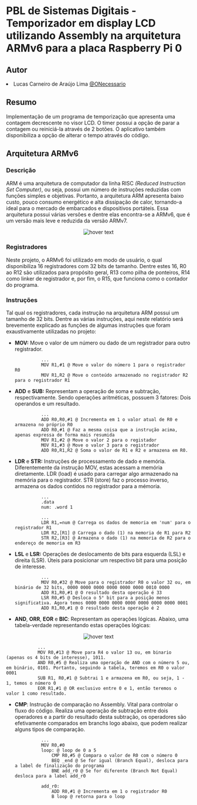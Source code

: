 # PBL de Sistemas Digitais - Temporizador em display LCD utilizando Assembly na arquitetura ARMv6 para a placa Raspberry Pi 0

## Autor
<div align="justify">
    <li><h7>Lucas Carneiro de Araújo Lima </h7><a href="https://github.com/ONecessario" style="display:inline">@ONecessario</a></li>
</div>

## **Resumo**
Implementação de um programa de temporização que apresenta uma contagem decrescente no visor LCD. O timer possui a opção de parar a contagem ou reiniciá-la através de 2 botões. O aplicativo também disponibiliza a opção de alterar o tempo através do código.

## Arquitetura ARMv6

### **Descrição**
ARM é uma arquitetura de computador da linha RISC _(Reduced Instruction Set Computer)_, ou seja, possui um número de instruções reduzidas com funções simples e objetivas. Portanto, a arquitetura ARM apresenta baixo custo, pouco consumo energético e alta dissipação de calor, tornando-a ideal para o mercado de embarcados e dispositivos portáteis. Essa arquitetura possui várias versões e dentre elas encontra-se a ARMv6, que é um versão mais leve e reduzida da versão ARMv7. 

<p align="center">
    <img src="https://user-images.githubusercontent.com/88406625/192690067-585dfbb6-fb83-4ef7-b669-a852eee10a94.jpg" title="hover text">
</p>

### **Registradores** 
Neste projeto, o ARMv6 foi utilizado em modo de usuário, o qual disponibiliza 16 registradores com 32 bits de tamanho. Dentre estes 16, R0 ao R12 são utilizados para propósito geral,  R13 como pilha de ponteiros, R14 como linker de registrador e, por fim, o R15, que funciona como o contador do programa.

### **Instruções**
Tal qual os registradores, cada instrução na arquitetura ARM possui um tamanho de 32 bits. Dentre as várias instruções, aqui neste relatório será brevemente explicado as funções de algumas instruções que foram exaustivamente utilizadas no projeto:
- **MOV:** Move o valor de um número ou dado de um registrador para outro registrador.
    
                ...
                MOV R1,#1 @ Move o valor do número 1 para o registrador R0
                MOV R1,R2 @ Move o conteúdo armazenado no registrador R2 para o registrador R1
- **ADD** e **SUB:** Representam a operação de soma e subtração, respectivamente. Sendo operações aritméticas, possuem 3 fatores: Dois operandos e um resultado.

                ...
                ADD R0,R0,#1 @ Incrementa em 1 o valor atual de R0 e armazena no próprio R0
                ADD R0,#1 @ Faz a mesma coisa que a instrução acima, apenas expressa de forma mais resumida
                MOV R1,#2 @ Move o valor 2 para o registador
                MOV R1,#3 @ Move o valor 3 para o registrador
                ADD R0,R1,R2 @ Soma o valor de R1 e R2 e armazena em R0. 
- **LDR** e **STR:** Instruções de processamento de dado e memória. Diferentemente da instrução MOV, estas acessam a memória diretamente. LDR (load) é usado para carregar algo armazenado na memória para o registrador. STR (store) faz o processo inverso, armazena os dados contidos no registrador para a mémoria.

                ...
                .data
                num: .word 1
                
                ...
                LDR R1,=num @ Carrega os dados de memoria em 'num' para o registrador R1
                LDR R2,[R1] @ Carrega o dado (1) na memoria de R1 para R2
                STR R2,[R3] @ Armazena o dado (1) na memoria de R2 para o endereço de memoria em R3
- **LSL** e **LSR:** Operações de deslocamento de bits para esquerda (LSL) e direita (LSR). Úteis para posicionar um respectivo bit para uma posição de interesse.

                ...
                MOV R0,#32 @ Move para o registrador R0 o valor 32 ou, em binário de 32 bits, 0000 0000 0000 0000 0000 0000 0010 0000
                ADD R1,R0,#1 @ O resultado desta operação é 33
                LSR R0,#5 @ Desloca o 5° bit para a posição menos significativa. Agora temos 0000 0000 0000 0000 0000 0000 0000 0001
                ADD R1,R0,#1 @ O resultado desta operação é 2
- **AND**, **ORR**, **EOR** e **BIC**: Representam as operações lógicas. Abaixo, uma tabela-verdade representando estas operações lógicas:
<p align="center">
    <img src="https://user-images.githubusercontent.com/88406625/192689834-6759ed53-0276-42fd-8700-2a2242e3fe22.png" title="hover text">
</p>
                
                ...
                MOV R0,#13 @ Move para R4 o valor 13 ou, em binario (apenas os 4 bits de interesse), 1011.
                AND R0,#5 @ Realiza uma operação de AND com o número 5 ou, em binário, 0101. Portanto, seguindo a tabela, teremos em R0 o valor 0001
                SUB R1, R0,#1 @ Subtrai 1 e armazena em R0, ou seja, 1 - 1, temos o número 0
                EOR R1,#1 @ OR exclusivo entre 0 e 1, então teremos o valor 1 como resultado.
- **CMP**: Instrução de comparação no Assembly. Vital para controlar o fluxo do código. Realiza uma operação de subtração entre dois operadores e a partir do resultado desta subtração, os operadores são efetivamente comparados em branchs logo abaixo, que podem realizar alguns tipos de comparação.
                
                ...
                MOV R0,#0
                loop: @ loop de 0 a 5
                    CMP R0,#5 @ Compara o valor de R0 com o número 0
                    BEQ _end @ Se for igual (Branch Equal), desloca para a label de finalização do programa
                    BNE add_r0 @ Se for diferente (Branch Not Equal) desloca para a label add_r0
                
                add_r0: 
                    ADD R0,#1 @ Incrementa em 1 o registrador R0
                    B loop @ retorna para o loop
            




